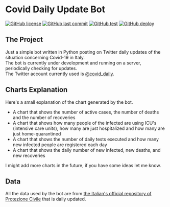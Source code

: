 # Covid Daily Update Bot

[![GitHub license](https://img.shields.io/github/license/berna1995/CovidDailyUpdateBot)](https://github.com/berna1995/CovidDailyUpdateBot/blob/master/LICENSE)
[![GitHub last commit](https://img.shields.io/github/last-commit/berna1995/CovidDailyUpdateBot)](https://github.com/berna1995/CovidDailyUpdateBot/commits/master)
[![GitHub test](https://github.com/berna1995/CovidDailyUpdateBot/workflows/Test/badge.svg?branch=master)](https://github.com/berna1995/CovidDailyUpdateBot/actions?query=workflow%3ATest)
[![GitHub deploy](https://github.com/berna1995/CovidDailyUpdateBot/workflows/Deploy/badge.svg)](https://github.com/berna1995/CovidDailyUpdateBot/actions?query=workflow%3ADeploy)

## The Project

Just a simple bot written in Python posting on Twitter daily updates of the situation concerning Covid-19 in Italy.  
The bot is currently under development and running on a server, periodically checking for updates.  
The Twitter account currently used is [@covid_daily](https://twitter.com/covid_daily).  

## Charts Explanation

Here's a small explanation of the chart generated by the bot.
- A chart that shows the number of active cases, the number of deaths and the number of recoveries
- A chart that shows how many people of the infected are using ICU's (intensive care units), how many are just hospitalized and how many are just home-quarantined
- A chart that shows the number of daily tests executed and how many new infected people are registered each day
- A chart that shows the daily number of new infected, new deaths, and new recoveries

I might add more charts in the future, if you have some ideas let me know.

## Data

All the data used by the bot are from [the Italian's official repository of Protezione Civile](https://github.com/pcm-dpc/COVID-19) that is daily updated.

